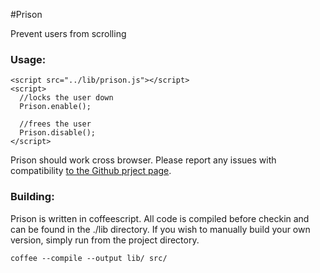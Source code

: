 #Prison

Prevent users from scrolling

### Usage:

    <script src="../lib/prison.js"></script>
    <script>
      //locks the user down
      Prison.enable();

      //frees the user
      Prison.disable();
    </script>

Prison should work cross browser. Please report any issues with compatibility [to the Github prject page](https://github.com/dawnerd/Prison/issues).

### Building:

Prison is written in coffeescript. All code is compiled before checkin and can be found in the ./lib directory. If you wish to manually build your own version, simply run from the project directory.

    coffee --compile --output lib/ src/